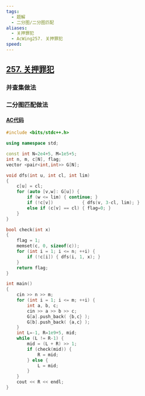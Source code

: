 ```yaml
---
tags:
  - 题解
  - 二分图/二分图匹配
aliases:
  - 关押罪犯
  - AcWing257. 关押罪犯
speed:
---
```

## [257. 关押罪犯](https://www.acwing.com/problem/content/259/)

### 并查集做法



### 二分图匹配做法

#### [AC代码](https://www.acwing.com/problem/content/submission/code_detail/36896272/)

```cpp
#include <bits/stdc++.h>

using namespace std;

const int N=2e4+5, M=1e5+5;
int n, m, c[N], flag;
vector <pair<int,int>> G[N];

void dfs(int u, int cl, int lim)
{
    c[u] = cl;
    for (auto [v,w]: G[u]) {
        if (w <= lim) { continue; }
        if (!c[v])           { dfs(v, 3-cl, lim); }
        else if (c[v] == cl) { flag=0; }
    }
}

bool check(int x)
{
    flag = 1;
    memset(c, 0, sizeof(c));
    for (int i = 1; i <= n; ++i) {
        if (!c[i]) { dfs(i, 1, x); }
    }
    return flag;
}

int main()
{
    cin >> n >> m;
    for (int i = 1; i <= m; ++i) {
        int a, b, c;
        cin >> a >> b >> c;
        G[a].push_back( {b,c} );
        G[b].push_back( {a,c} );
    }
    int L=-1, R=1e9+5, mid;
    while (L != R-1) {
        mid = (L + R) >> 1;
        if (check(mid)) {
            R = mid;
        } else {
            L = mid;
        }
    }
    cout << R << endl;
}
```
